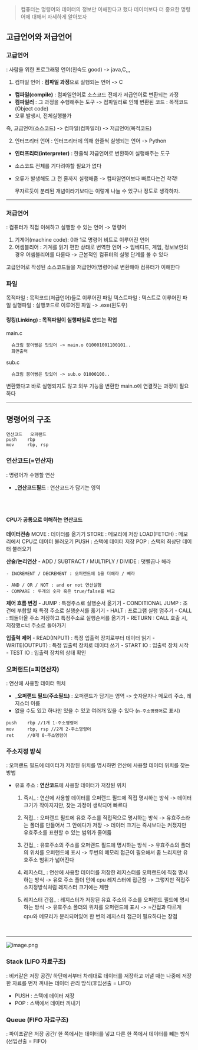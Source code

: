 > 컴퓨터는 명령어와 데이터의 정보만 이해한다고 했다 데이터보다 더 중요한 명령어에 대해서 자세하게 알아보자

## 고급언어와 저급언어
### 고급언어
: 사람을 위한 프로그래밍 언어(친숙도 good) -> java,C,,,


1. 컴파일 언어 : **컴파일 과정**으로 실행되는 언어 -> C

-  **컴파일(compile)** : 컴파일언어로 소스코드 전체가 저급언어로 변환되는 과정
-  **컴파일러** : 그 과정을 수행해주는 도구 -> 컴파일러로 인해 변환된 코드 : 목적코드(Object code)
- 오류 발생시, 전체실행불가

즉, 고급언어(소스코드) -> 컴파일(컴파일러) -> 저급언어(목적코드)



2. 인터프리터 언어 : 인터프리터에 의해 한줄씩 실행되는 언어 -> Python
- **인터프리터(interpreter)** : 한줄씩 저급언어로 변환하여 실행해주는 도구
- 소스코드 전체를 기다려야할 필요가 없다
- 오류가 발생해도 그 전 줄까지 실행해줌 -> 컴파일언어보다 빠르다는건 착각!

	무자르듯이 분리된 개념이라기보다는 이렇게 나눌 수 있구나 정도로 생각하자.




 ----
### 저급언어
: 컴퓨터가 직접 이해하고 실행할 수 있는 언어 -> 명령어



1. 기계어(machine code): 0과 1로 명령어 비트로 이루어진 언어
2. 어셈블리어 : 기계를 읽기 편한 상태로 변역한 언어
	-> 임베디드, 게임, 정보보안의 경우 어셈블리어를 다룬다
	-> 근본적인 컴퓨터의 실행 단계를 볼 수 있다

고급언어로 작성된 소스코드들을 저급언어(명령어)로 변환해야 컴퓨터가 이해한다



### 파일
목적파일 : 목적코드(저급언어)들로 이루어진 파일
텍스트파일 : 텍스트로 이루어진 파일
실행파일 : 실행코드로 이루어진 파일 -> .exe(윈도우)



#### 링킹(Linking) : 목적파일이 실행파일로 만드는 작업
  main.c 

      슈크림 붕어빵은 맛있어 -> main.o 010001001100101..
      화면출력

  sub.c

      슈크림 붕어빵은 맛있어 -> sub.o 01000100..

   변환했다고 바로 실행되지도 않고 외부 기능을 변환한 main.o에 연결짓는 과정이 필요하다
   <br>


---
## 명령어의 구조
```
연산코드   오퍼랜드
push	rbp
mov		rbp, rsp
```


### 연산코드(=연산자)
: 명령어가 수행할 연산
- _**연산코드필드** : 연산코드가 담기는 영역

<br>
<br>

#### CPU가 공통으로 이해하는 연산코드
**데이터전송**
	MOVE : 데이터를 옮기기
	STORE : 메모리에 저장
	LOAD(FETCH) : 메모리에서 CPU로 데이터 불러오기
	PUSH : 스택에 데이터 저장
	POP : 스택의 최상단 데이터 불러오기

 **산술/논리연산**
	- ADD / SUBTRACT /  MULTIPLY / DIVIDE : 덧뺼곱나 해라
	
	- INCREMENT / DECREMENT : 오퍼랜드에 1을 더해라 / 빼라
	
	- AND / OR / NOT : and or not 연산실행
	- COMPARE : 두개의 숫자 혹은 true/false를 비교

**제어 흐름 변경**
	- JUMP : 특정주소로 실행순서 옮기기
	- CONDITIONAL JUMP :  조건에 부합할 때 특정 주소로 실행순서를 옮기기
	- HALT : 프로그램 실행 멈추기
	- CALL : 되돌아올 주소 저장하고 특정주소로 실행순서를 옮기기
	- RETURN : CALL 호출 시, 저장했ㄷ너 주소로 돌아가기

**입출력 제어**
	- READ(INPUT) : 특정 입출력 장치로부터 데이터 읽기
	- WRITE(OUTPUT) : 특정 입출력 장치로 데이터 쓰기
	- START IO : 입출력 장치 시작
	- TEST IO : 입출력 장치의 상태 확인




### 오퍼랜드(=피연산자)
: 연산에 사용할 데이터 위치
- _**오퍼랜드 필드(주소필드)** : 오퍼랜드가 담기는 영역 -> 숫자문자나 메모리 주소, 레지스터 이름
- 없을 수도 있고 하나만 있을 수 있고 여러개 있을 수 있다 (`n-주소명령어`로 표시)

```
push	rbp //1개 1-주소명령어
mov		rbp, rsp //2게 2-주소명령어
ret		//0개 0-주소명령어
```



### 주소지정 방식
: 오퍼랜드 필드에 데이터가 저장된 위치를 명시하면 연산에 사용할 데이터 위치를 찾는 방법
 - 유효 주소 : **연산코드**에 사용할 데이터가 저장된 위치
 
   1. 즉시_ : 연산에 사용할 데이터를 오퍼랜드 필드에 직접 명시하는 방식
	   -> 데이터 크기가 작아지지만, 찾는 과정이 생략되어 빠르다
   
   2. 직접_ : 오퍼랜드 필드에 유효 주소를 직접적으로 명시하는 방식
	   -> 유효주소라는 폴더를 만들어서 그 안에다가 저장
	   -> 데이터 크기는 즉시보다는 커졌지만 유효주소를 표현할 수 있는 범위가 줄어듦

   3. 간접_ : 유효주소의 주소를 오퍼랜드 필드에 명시하는 방식
	   -> 유효주소의 폴더의 위치를 오퍼랜드에 표시
	   -> 두번의 메모리 접근이 필요해서 좀 느리지만 유효주소 범위가 넓어진다

   4. 레지스터_ : 연산에 사용할 데이터를 저장한 레지스터를 오퍼랜드에 직접 명시하는 방식
	   -> 유효 주소 폴더 안에 cpu 레지스터에 접근함
	   -> 그렇지만 직접주소지정방식처럼 레지스터 크기에는 제한

   5. 레지스터 간접_ : 레지스터가 저장된 유효 주소의 주소를 오퍼랜드 필드에 명시하는 방식
	   -> 유효주소 폴더의 위치를 오퍼랜드에 표시
	   -> ⭐️간접과 다르게 cpu와 메모리가 분리되어있어 한 번의 레지스터 접근이 필요하다는 장점 
<br>





---
![image.png](https://velog.velcdn.com/images/bineer0826/post/0d66ab53-80e6-44bd-a73c-a683816fc9a8/image.png)


### Stack (LIFO 자료구조)
: 비커같은 저장 공간/ 하단에서부터 차례대로 데이터를 저장하고 꺼낼 때는 나중에 저장한 자료를 먼저 꺼내는 데이터 관리 방식(후입선출 = LIFO)

- PUSH : 스택에 데이터 저장
- POP : 스택에서 데이터 꺼내기



### Queue (FIFO 자료구조)
: 파이프같은 저장 공간/ 한 쪽에서는 데이터를 넣고 다른 한 쪽에서 데이터를 뺴는 방식(선입선출 = FIFO)



